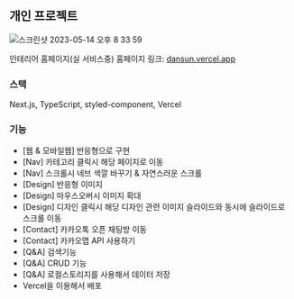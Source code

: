## 개인 프로젝트

![스크린샷 2023-05-14 오후 8 33 59](https://github.com/suminllll/Dansun_nextjs/assets/79704928/02a7430b-1d65-499f-83fa-d937a1c08342)


인테리어 홈페이지(실 서비스중)
홈페이지 링크: [dansun.vercel.app](https://dansun.vercel.app/)

### 스택
Next.js, TypeScript, styled-component, Vercel

### 기능
- [웹 & 모바일웹] 반응형으로 구현
- [Nav] 카테고리 클릭시 해당 페이지로 이동 
- [Nav] 스크롤시 네브 색깔 바꾸기 & 자연스러운 스크롤 
- [Design] 반응형 이미지 
- [Design] 마우스오버시 이미지 확대 
- [Design] 디자인 클릭시 해당 디자인 관련 이미지 슬라이드와 동시에 슬라이드로 스크롤 이동
- [Contact] 카카오톡 오픈 채팅방 이동
- [Contact] 카카오맵 API 사용하기
- [Q&A] 검색기능
- [Q&A] CRUD 기능
- [Q&A] 로컬스토리지를 사용해서 데이터 저장
- Vercel을 이용해서 배포
